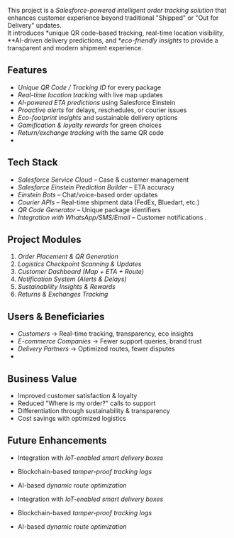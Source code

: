 This project is a *Salesforce-powered intelligent order tracking solution* that enhances customer experience beyond traditional "Shipped" or "Out for Delivery" updates.  
It introduces *unique QR code–based tracking, real-time location visibility, **AI-driven delivery predictions, and **eco-friendly insights* to provide a transparent and modern shipment experience.  

##  Features  
- *Unique QR Code / Tracking ID* for every package  
-  *Real-time location tracking* with live map updates  
-  *AI-powered ETA predictions* using Salesforce Einstein  
-  *Proactive alerts* for delays, reschedules, or courier issues  
-  *Eco-footprint insights* and sustainable delivery options  
- *Gamification & loyalty rewards* for green choices  
- *Return/exchange tracking* with the same QR code  
- 

## Tech Stack  
- *Salesforce Service Cloud* – Case & customer management  
- *Salesforce Einstein Prediction Builder* – ETA accuracy  
- *Einstein Bots* – Chat/voice-based order updates  
- *Courier APIs* – Real-time shipment data (FedEx, Bluedart, etc.)  
- *QR Code Generator* – Unique package identifiers  
- *Integration with WhatsApp/SMS/Email* – Customer notifications  .

## Project Modules  
1. *Order Placement & QR Generation*  
2. *Logistics Checkpoint Scanning & Updates*  
3. *Customer Dashboard (Map + ETA + Route)*  
4. *Notification System (Alerts & Delays)*  
5. *Sustainability Insights & Rewards*  
6. *Returns & Exchanges Tracking*  

## Users & Beneficiaries  
- *Customers* → Real-time tracking, transparency, eco insights  
- *E-commerce Companies* → Fewer support queries, brand trust  
- *Delivery Partners* → Optimized routes, fewer disputes  
- 
##  Business Value  
-  Improved customer satisfaction & loyalty  
-  Reduced "Where is my order?" calls to support  
- Differentiation through sustainability & transparency  
- Cost savings with optimized logistics  

## Future Enhancements
- Integration with *IoT-enabled smart delivery boxes* 
- Blockchain-based *tamper-proof tracking logs*  
- AI-based *dynamic route optimization* 
  
- Integration with *IoT-enabled smart delivery boxes* 
- Blockchain-based *tamper-proof tracking logs*  
- AI-based *dynamic route optimization*
